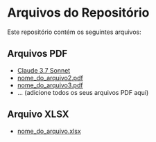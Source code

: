 # Arquivos do Repositório
Este repositório contém os seguintes arquivos:

## Arquivos PDF

* [Claude 3.7 Sonnet](https://github.com/nivali/LLMs-Human-Level-Reasoning/blob/main/Claude37Sonnet.pdf)
* [nome\_do\_arquivo2.pdf](link/para/o/arquivo2.pdf)
* [nome\_do\_arquivo3.pdf](link/para/o/arquivo3.pdf)
* ... (adicione todos os seus arquivos PDF aqui)

## Arquivo XLSX

* [nome\_do\_arquivo.xlsx](link/para/o/arquivo.xlsx)
